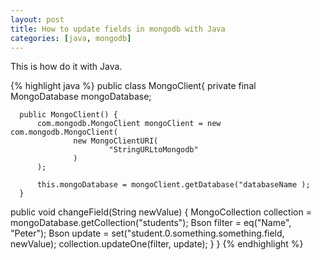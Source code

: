 ```yaml
---
layout: post
title: How to update fields in mongodb with Java
categories: [java, mongodb]
---
```

This is how do it with Java.

  {% highlight java %}
  public class MongoClient{
    private final MongoDatabase mongoDatabase;

      public MongoClient() {
          com.mongodb.MongoClient mongoClient = new com.mongodb.MongoClient(
                  new MongoClientURI(
                          "StringURLtoMongodb"
                  )
          );

          this.mongoDatabase = mongoClient.getDatabase("databaseName );
      }
   public void changeField(String newValue) {
          MongoCollection<Document> collection = mongoDatabase.getCollection("students");
          Bson filter = eq("Name", "Peter");
          Bson update = set("student.0.something.something.field, newValue);
          collection.updateOne(filter, update);
      }
}
  {% endhighlight %}
  
